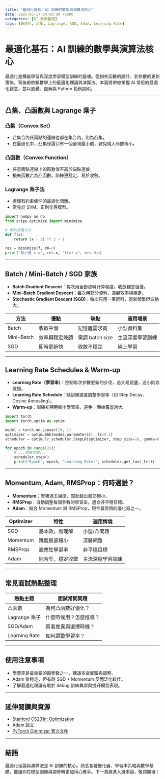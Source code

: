 ```yaml
---
title: "最適化基石：AI 訓練的數學與演算法核心"
date: 2025-05-17 14:00:00 +0800
categories: [AI 數學基礎]
tags: [最適化, 凸集, Lagrange, SGD, Adam, Learning Rate]
---
```


# 最適化基石：AI 訓練的數學與演算法核心

最適化是機器學習與深度學習模型訓練的靈魂。從損失函數的設計，到參數的更新策略，背後都依賴數學上的最適化理論與演算法。本篇將帶你掌握 AI 常用的最適化觀念，並以直覺、圖解與 Python 範例說明。

---

## 凸集、凸函數與 Lagrange 乘子

### 凸集（Convex Set）

- 若集合內任兩點的連線也都在集合內，則為凸集。
- 在最適化中，凸集保證只有一個全域最小值，避免陷入局部極小。

### 凸函數（Convex Function）

- 任意兩點連線上的函數值不高於端點連線。
- 損失函數若為凸函數，訓練更穩定、易於收斂。

### Lagrange 乘子法

- 處理有約束條件的最適化問題。
- 常見於 SVM、正則化等模型。

```python
import numpy as np
from scipy.optimize import minimize

# 無約束最小化
def f(x):
    return (x - 2) ** 2 + 1

res = minimize(f, x0=0)
print("最小值 x =", res.x, "f(x) =", res.fun)
```

---

## Batch / Mini-Batch / SGD 家族

- **Batch Gradient Descent**：每次用全部資料計算梯度，收斂穩定但慢。
- **Mini-Batch Gradient Descent**：每次用部分資料，兼顧效率與穩定。
- **Stochastic Gradient Descent (SGD)**：每次只用一筆資料，更新頻繁但波動大。

| 方法         | 優點           | 缺點           | 適用場景         |
|--------------|----------------|----------------|------------------|
| Batch        | 收斂平滑       | 記憶體需求高   | 小型資料集       |
| Mini-Batch   | 效率與穩定兼顧 | 需調 batch size| 主流深度學習訓練 |
| SGD          | 即時更新快     | 收斂不穩定     | 線上學習         |

---

## Learning Rate Schedules & Warm-up

- **Learning Rate（學習率）**：控制每次參數更新的步伐，過大易震盪，過小則收斂慢。
- **Learning Rate Schedule**：隨訓練進度調整學習率（如 Step Decay、Cosine Annealing）。
- **Warm-up**：訓練初期用較小學習率，避免一開始震盪過大。

```python
import torch
import torch.optim as optim

model = torch.nn.Linear(10, 1)
optimizer = optim.SGD(model.parameters(), lr=0.1)
scheduler = optim.lr_scheduler.StepLR(optimizer, step_size=10, gamma=0.1)

for epoch in range(20):
    # ...訓練步驟...
    scheduler.step()
    print("Epoch", epoch, "Learning Rate:", scheduler.get_last_lr())
```

---

## Momentum, Adam, RMSProp：何時選誰？

- **Momentum**：累積過去梯度，幫助跳出局部極小。
- **RMSProp**：自動調整每個參數的學習率，適合非平穩目標。
- **Adam**：結合 Momentum 與 RMSProp，現今最常用的優化器之一。

| Optimizer | 特性             | 適用情境         |
|-----------|------------------|------------------|
| SGD       | 基本款，易理解   | 小型/凸問題      |
| Momentum  | 跳脫局部極小     | 深層網路         |
| RMSProp   | 適應性學習率     | 非平穩目標       |
| Adam      | 綜合型，穩定收斂 | 主流深度學習訓練 |

---

## 常見面試熱點整理

| 熱點主題         | 面試常問問題 |
|------------------|-------------|
| 凸函數           | 為何凸函數好優化？ |
| Lagrange 乘子    | 什麼時候用？怎麼推導？ |
| SGD/Adam         | 兩者差異與選擇時機？ |
| Learning Rate    | 如何調整學習率？ |

---

## 使用注意事項

* 學習率是最重要的超參數之一，建議多做實驗與調整。
* Adam 雖穩定，但有時 SGD + Momentum 反而泛化較佳。
* 了解最適化理論有助於 debug 訓練異常與提升模型表現。

---

## 延伸閱讀與資源

* [Stanford CS231n: Optimization](http://cs231n.stanford.edu/slides/2023/cs231n_2023_lecture6.pdf)
* [Adam 論文](https://arxiv.org/abs/1412.6980)
* [PyTorch Optimizer 官方文件](https://pytorch.org/docs/stable/optim.html)

---

## 結語

最適化理論與演算法是 AI 訓練的核心。熟悉各種優化器、學習率策略與數學基礎，能讓你在模型訓練與調參時更加得心應手。下一章將進入機率論，敬請期待！
